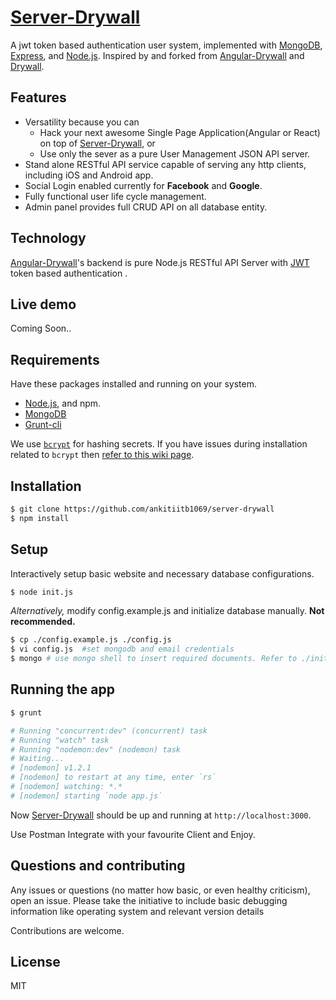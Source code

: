# [Server-Drywall](https://github.com/ankitiitb1069/server-drywall)


A jwt token based authentication user system, implemented with [MongoDB](https://www.mongodb.org/), [Express](http://expressjs.com/), and [Node.js](https://nodejs.org/).
Inspired by and forked from [Angular-Drywall](https://github.com/arthurkao/angular-drywall) and [Drywall](https://github.com/jedireza/drywall).

## Features

 - Versatility because you can
    - Hack your next awesome Single Page Application(Angular or React) on top of [Server-Drywall](https://github.com/ankitiitb1069/server-drywall), or
    - Use only the sever as a pure User Management JSON API server.
 - Stand alone RESTful API service capable of serving any http clients, including iOS and Android app.
 - Social Login enabled currently for __Facebook__ and __Google__.
 - Fully functional user life cycle management.
 - Admin panel provides full CRUD API on all database entity.

## Technology

[Angular-Drywall](http://arthurkao.github.io/angular-drywall)'s backend is pure Node.js RESTful API Server with [JWT](https://github.com/auth0/node-jsonwebtoken) token based authentication .




## Live demo

Coming Soon..


## Requirements

Have these packages installed and running on your system.

- [Node.js](https://nodejs.org/download/), and npm.
- [MongoDB](https://www.mongodb.org/downloads)
- [Grunt-cli](http://gruntjs.com/getting-started)

We use [`bcrypt`](https://github.com/ncb000gt/node.bcrypt.js) for hashing
secrets. If you have issues during installation related to `bcrypt` then [refer
to this wiki
page](https://github.com/jedireza/drywall/wiki/bcrypt-Installation-Trouble).


## Installation
```bash
$ git clone https://github.com/ankitiitb1069/server-drywall
$ npm install
```

## Setup

Interactively setup basic website and necessary database configurations.
```bash
$ node init.js
```

*Alternatively,* modify config.example.js and initialize database manually. __Not recommended.__

```bash
$ cp ./config.example.js ./config.js
$ vi config.js  #set mongodb and email credentials
$ mongo # use mongo shell to insert required documents. Refer to ./init.js for the list of docs
```

## Running the app

```bash
$ grunt

# Running "concurrent:dev" (concurrent) task
# Running "watch" task
# Running "nodemon:dev" (nodemon) task
# Waiting...
# [nodemon] v1.2.1
# [nodemon] to restart at any time, enter `rs`
# [nodemon] watching: *.*
# [nodemon] starting `node app.js`
```

Now [Server-Drywall](https://github.com/ankitiitb1069/server-drywall) should be up and running at `http://localhost:3000`.

Use Postman
Integrate with your favourite Client and Enjoy.



## Questions and contributing

Any issues or questions (no matter how basic, or even healthy criticism), open an issue. Please take the
initiative to include basic debugging information like operating system
and relevant version details

Contributions are welcome.


## License

MIT